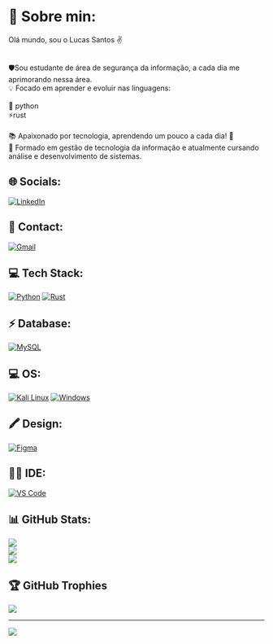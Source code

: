# 💫 Sobre min:
Olá mundo, sou o Lucas Santos ✌️

<br>🛡️Sou estudante de área de segurança da informação, a cada dia me aprimorando nessa área.<br>
💡 Focado em aprender e evoluir nas linguagens:<br>
<br>🐍 python<br>
⚡rust
<br><br>📚 Apaixonado por tecnologia, aprendendo um pouco a cada dia! 🚀<br>
🎯 Formado em gestão de tecnologia da informação e atualmente cursando análise e desenvolvimento de sistemas.

## 🌐 Socials:
[![LinkedIn](https://img.shields.io/badge/LinkedIn-%230077B5.svg?style=for-the-badge&logo=linkedin&logoColor=white)](https://www.linkedin.com/in/lucas-santos-morais)

## 📱 Contact:
[![Gmail](https://img.shields.io/badge/Gmail-D14836?style=for-the-badge&logo=gmail&logoColor=white)](mailto:moraissantos871@gmail.com)

## 💻 Tech Stack:
[![Python](https://img.shields.io/badge/Python-3776AB?style=for-the-badge&logo=python&logoColor=white)](https://www.python.org/) [![Rust](https://img.shields.io/badge/Rust-000000?style=for-the-badge&logo=rust&logoColor=white)](https://www.rust-lang.org/)  

## ⚡ Database:
[![MySQL](https://img.shields.io/badge/MySQL-00000F?style=for-the-badge&logo=mysql&logoColor=white)](https://www.mysql.com/) 

## 💻 OS:
[![Kali Linux](https://img.shields.io/badge/Kali_Linux-557C94?style=for-the-badge&logo=kali-linux&logoColor=white)](https://www.kali.org/) [![Windows](https://img.shields.io/badge/Windows-0078D6?style=for-the-badge&logo=windows&logoColor=white)](https://www.microsoft.com/windows/)

## 🖍 Design:
[![Figma](https://img.shields.io/badge/Figma-F24E1E?style=for-the-badge&logo=figma&logoColor=white)](https://www.figma.com/)  

## 👩‍💻 IDE:
[![VS Code](https://img.shields.io/badge/Visual_Studio_Code-0078D4?style=for-the-badge&logo=visual%20studio%20code&logoColor=white)](https://code.visualstudio.com/)  

## 📊 GitHub Stats:
![](https://github-readme-stats.vercel.app/api?username=lucas-santos-morais&theme=dracula&hide_border=false&include_all_commits=false&count_private=false)<br/>
![](https://github-readme-streak-stats.herokuapp.com/?user=lucas-santos-morais&theme=dracula&hide_border=false)<br/>
![](https://github-readme-stats.vercel.app/api/top-langs/?username=lucas-santos-morais&theme=dracula&hide_border=false&include_all_commits=false&count_private=false&layout=compact)

## 🏆 GitHub Trophies
![](https://github-profile-trophy.vercel.app/?username=lucas-santos-morais&theme=dracula&no-frame=false&no-bg=true&margin-w=4)

---
[![](https://visitcount.itsvg.in/api?id=lucas-santos-morais&icon=0&color=9)](https://visitcount.itsvg.in)

<!-- Proudly created with GPRM ( https://gprm.itsvg.in ) -->
